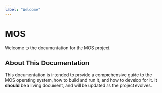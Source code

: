 ```yaml
---
label: "Welcome"
---
```


# MOS

Welcome to the documentation for the MOS project.

## About This Documentation

This documentation is intended to provide a comprehensive guide to the MOS operating system, how to build and run it, and how to develop for it. It **should** be a living document, and will be updated as the project evolves.
